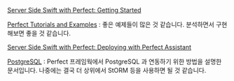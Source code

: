 [Server Side Swift with Perfect: Getting Started](https://videos.raywenderlich.com/screencasts/server-side-swift-with-perfect-getting-started)

[Perfect Tutorials and Examples](http://perfect.org/tutorials.html) : 좋은 예제들이 많은 것 같습니다. 분석하면서 구현해보면 좋을 것 같습니다.

[Server Side Swift with Perfect: Deploying with Perfect Assistant](https://videos.raywenderlich.com/screencasts/server-side-swift-with-perfect-deploying-with-perfect-assistant)

[PostgreSQL](https://perfect.org/docs/PostgreSQL.html) : Perfect 프레임웍에서 PostgreSQL 과 연동하기 위한 방법을 설명한 문서입니다. 나중에는 결국 더 상위에서 StORM 등을 사용하면 될 것 같습니다. 